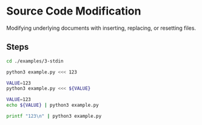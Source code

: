 # Source Code Modification

Modifying underlying documents with inserting, replacing, or resetting files.

## Steps

```bash docci-ignore
cd ./examples/3-stdin
```

```bash docci-expected-output="246"
python3 example.py <<< 123
```

```bash docci-expected-output="246"
VALUE=123
python3 example.py <<< ${VALUE}
```

```bash docci-expected-output="246"
VALUE=123
echo ${VALUE} | python3 example.py
```

```bash docci-expected-output="246"
printf "123\n" | python3 example.py
```
